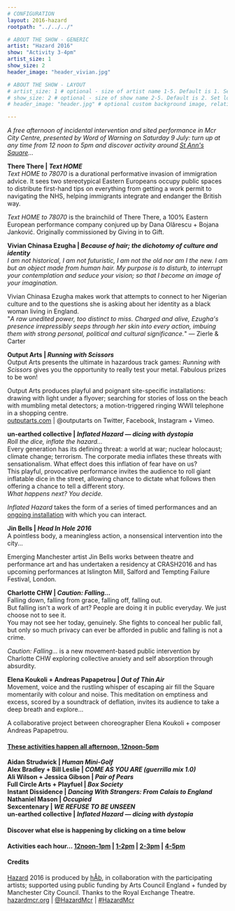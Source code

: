 ```yaml
---
# CONFIGURATION
layout: 2016-hazard
rootpath: "../../../"

# ABOUT THE SHOW - GENERIC
artist: "Hazard 2016"
show: "Activity 3-4pm"
artist_size: 1
show_size: 2
header_image: "header_vivian.jpg"

# ABOUT THE SHOW - LAYOUT
# artist_size: 1 # optional - size of artist name 1-5. Default is 1. Set longer names to lower values
# show_size: 2 # optional - size of show name 2-5. Default is 2. Set longer names to lower values
# header_image: "header.jpg" # optional custom background image, relative to current page

---
```

*A free afternoon of incidental intervention and sited performance in Mcr City Centre, presented by Word of Warning on Saturday 9 July: turn up at any time from 12 noon to 5pm and discover activity around <a href="http://www.google.com/maps/d/embed?mid=zUP9hOfLluWs.kfWwdpVK74IU" target="_blank">St Ann's Square</a>…*            
         
**There There | *Text HOME***          
*Text HOME to 78070* is a durational performative invasion of immigration advice. It sees two stereotypical Eastern Europeans occupy public spaces to distribute first-hand tips on everything from getting a work permit to navigating the NHS, helping immigrants integrate and endanger the British way.          
         
*Text HOME to 78070* is the brainchild of There There, a 100% Eastern European performance company conjured up by Dana Olărescu + Bojana Janković. Originally commissioned by Giving in to Gift.         
           
**Vivian Chinasa Ezugha | *Because of hair; the dichotomy of culture and identity***         
*I am not historical, I am not futuristic, I am not the old nor am I the new. I am but an object made from human hair. My purpose is to disturb, to interrupt your contemplation and seduce your vision; so that I become an image of your imagination.*         
         
Vivian Chinasa Ezugha makes work that attempts to connect to her Nigerian culture and to the questions she is asking about her identity as a black woman living in England.          
"*A raw unedited power, too distinct to miss. Charged and alive, Ezugha's presence irrepressibly seeps through her skin into every action, imbuing them with strong personal, political and cultural significance.*" — Zierle & Carter         
         
**Output Arts | *Running with Scissors***         
Output Arts presents the ultimate in hazardous track games: *Running with Scissors* gives you the opportunity to really test your metal. Fabulous prizes to be won!        
         
Output Arts produces playful and poignant site-specific installations: drawing with light under a flyover; searching for stories of loss on the beach with mumbling metal detectors; a motion-triggered ringing WWII telephone in a shopping centre.           
<a href="https://www.outputarts.com/" target="_blank">outputarts.com</a> | @outputarts on Twitter, Facebook, Instagram + Vimeo.       
         
**un-earthed collective | *Inflated Hazard — dicing with dystopia***         
*Roll the dice, inflate the hazard…*    
Every generation has its defining threat: a world at war; nuclear holocaust; climate change; terrorism. The corporate media inflates these threats with sensationalism. What effect does this inflation of fear have on us?         
This playful, provocative performance invites the audience to roll giant inflatable dice in the street, allowing chance to dictate what follows then offering a chance to tell a different story.        
*What happens next? You decide.*          
         
*Inflated Hazard* takes the form of a series of timed performances and an [ongoing installation](/current/2016-hazard/ongoing) with which you can interact.        
              
**Jin Bells | *Head In Hole 2016***         
A pointless body, a meaningless action, a nonsensical intervention into the city...     
         
Emerging Manchester artist Jin Bells works between theatre and performance art and has undertaken a residency at CRASH2016 and has upcoming performances at Islington Mill, Salford and Tempting Failure Festival, London.            
          
**Charlotte CHW | *Caution: Falling…***         
Falling down, falling from grace, falling off, falling out.        
But falling isn't a work of art? People are doing it in public everyday. We just choose not to see it.        
You may not see her today, genuinely. She fights to conceal her public fall, but only so much privacy can ever be afforded in public and falling is not a crime.          
         
*Caution: Falling…* is a new movement-based public intervention by Charlotte CHW exploring collective anxiety and self absorption through absurdity.         
         
**Elena Koukoli + Andreas Papapetrou | *Out of Thin Air***           
Movement, voice and the rustling whisper of escaping air fill the Square momentarily with colour and noise. This meditation on emptiness and excess, scored by a soundtrack of deflation, invites its audience to take a deep breath and explore…         
         
A collaborative project between choreographer Elena Koukoli + composer Andreas Papapetrou.    
         
#### [These activities happen all afternoon, 12noon-5pm](/current/2016-hazard/ongoing)             
**Aidan Strudwick | *Human Mini-Golf***           
**Alex Bradley + Bill Leslie | *COME AS YOU ARE (guerrilla mix 1.0)***          
**Ali Wilson + Jessica Gibson | *Pair of Pears***              
**Full Circle Arts + Playfuel | *Box Society***        
**Instant Dissidence | *Dancing With Strangers: From Calais to England***          
**Nathaniel Mason | *Occupied***          
**Sexcentenary | *WE REFUSE TO BE UNSEEN***     
**un-earthed collective | *Inflated Hazard — dicing with dystopia***   
         
#### Discover what else is happening by clicking on a time below            
**Activities each hour… [12noon-1pm](/current/2016-hazard/12-1) | [1-2pm](/current/2016-hazard/1-2) | [2-3pm](/current/2016-hazard/2-3) | [4-5pm](/current/2016-hazard/4-5)**            
         
#### Credits        
[Hazard](/hab/hazard) 2016 is produced by [hÅb](/hab), in collaboration with the participating artists; supported using public funding by Arts Council England + funded by Manchester City Council. Thanks to the Royal Exchange Theatre.         
<a href="http://hazardmcr.org" target="_blank">hazardmcr.org</a> | <a href="http://twitter.com/HazardMcr" target="_blank">@HazardMcr</a> | <a href="http://twitter.com/hashtag/HazardMcr" target="_blank">#HazardMcr</a>
